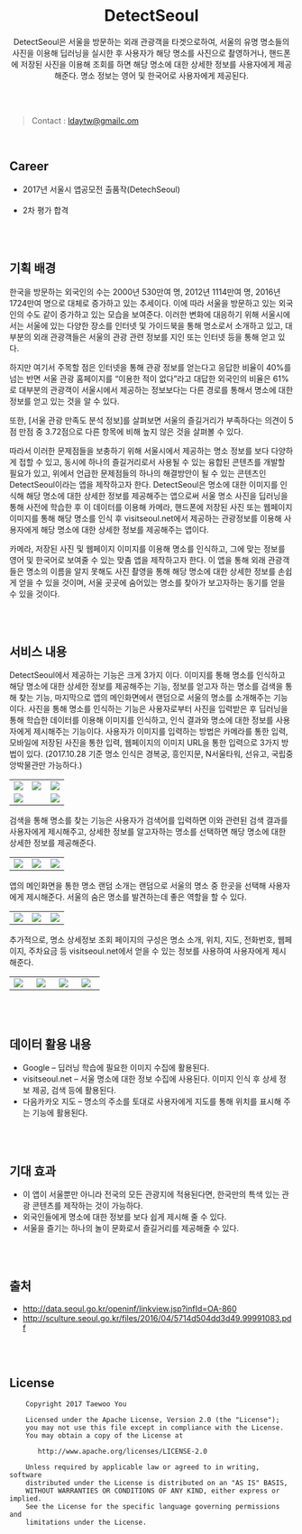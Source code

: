 <h1 align=center>DetectSeoul</h1>
<p align=center>DetectSeoul은 서울을 방문하는 외래 관광객을 타겟으로하여, 서울의 유명 명소들의 사진을 이용해 딥러닝을 실시한 후 사용자가 해당 명소를 사진으로 촬영하거나, 핸드폰에 저장된 사진을 이용해 조회를 하면 해당 명소에 대한 상세한 정보를 사용자에게 제공해준다. 명소 정보는 영어 및 한국어로 사용자에게 제공된다.</p>

<br>
<br>

>Contact : ldaytw@gmailc.om
<br>

## Career
<ul>
  <li>2017년 서울시 앱공모전 출품작(DetechSeoul)</li>
  <li>2차 평가 합격</li>
</ul>

<br>
<br>

## 기획 배경
한국을 방문하는 외국인의 수는 2000년 530만여 명, 2012년 1114만여 명, 2016년 1724만여 명으로 대체로 증가하고 있는 추세이다. 이에 따라 서울을 방문하고 있는 외국인의 수도 같이 증가하고 있는 모습을 보여준다. 이러한 변화에 대응하기 위해 서울시에서는 서울에 있는 다양한 장소를 인터넷 및 가이드북을 통해 명소로서 소개하고 있고, 대부분의 외래 관광객들은 서울의 관광 관련 정보를 지인 또는 인터넷 등을 통해 얻고 있다.

하지만 여기서 주목할 점은 인터넷을 통해 관광 정보를 얻는다고 응답한 비율이 40%를 넘는 반면 서울 관광 홈페이지를 “이용한 적이 없다”라고 대답한 외국인의 비율은 61%로 대부분의 관광객이 서울시에서 제공하는 정보보다는 다른 경로를 통해서 명소에 대한 정보를 얻고 있는 것을 알 수 있다. 

또한, [서울 관광 만족도 분석 정보]를 살펴보면 서울의 즐길거리가 부족하다는 의견이 5점 만점 중 3.72점으로 다른 항목에 비해 높지 않은 것을 살펴볼 수 있다.

따라서 이러한 문제점들을 보충하기 위해 서울시에서 제공하는 명소 정보를 보다 다양하게 접할 수 있고, 동시에 하나의 즐길거리로서 사용될 수 있는 융합된 콘텐츠를 개발할 필요가 있고, 위에서 언급한 문제점들의 하나의 해결방안이 될 수 있는 콘텐츠인 DetectSeoul이라는 앱을 제작하고자 한다.
DetectSeoul은 명소에 대한 이미지를 인식해 해당 명소에 대한 상세한 정보를 제공해주는 앱으로써 서울 명소 사진을 딥러닝을 통해 사전에 학습한 후 이 데이터를 이용해 카메라, 핸드폰에 저장된 사진 또는 웹페이지 이미지를 통해 해당 명소를 인식 후 visitseoul.net에서 제공하는 관광정보를 이용해 사용자에게 해당 명소에 대한 상세한 정보를 제공해주는 앱이다.

카메라, 저장된 사진 및 웹페이지 이미지를 이용해 명소를 인식하고, 그에 맞는 정보를 영어 및 한국어로 보여줄 수 있는 맞춤 앱을 제작하고자 한다. 이 앱을 통해 외래 관광객들은 명소의 이름을 알지 못해도 사진 촬영을 통해 해당 명소에 대한 상세한 정보를 손쉽게 얻을 수 있을 것이며, 서울 곳곳에 숨어있는 명소를 찾아가 보고자하는 동기를 얻을 수 있을 것이다.

<br>
<br>

## 서비스 내용
DetectSeoul에서 제공하는 기능은 크게 3가지 이다. 이미지를 통해 명소를 인식하고 해당 명소에 대한 상세한 정보를 제공해주는 기능, 정보를 얻고자 하는 명소를 검색을 통해 찾는 기능, 마지막으로 앱의 메인화면에서 랜덤으로 서울의 명소를 소개해주는 기능이다.
사진을 통해 명소를 인식하는 기능은 사용자로부터 사진을 입력받은 후 딥러닝을 통해 학습한 데이터를 이용해 이미지를 인식하고, 인식 결과와 명소에 대한 정보를 사용자에게 제시해주는 기능이다. 사용자가 이미지를 입력하는 방법은 카메라를 통한 입력, 모바일에 저장된 사진을 통한 입력, 웹페이지의 이미지 URL을 통한 입력으로 3가지 방법이 있다. (2017.10.28 기준 명소 인식은 경복궁, 흥인지문, N서울타워, 선유고, 국립중앙박물관만 가능하다.)
<table>
  <tr>
    <td width=33%><img src="https://github.com/pooi/DetectSeoul/blob/master/Screenshot/Screenshot_20171022-151942.png"></td>
    <td width=33%><img src="https://github.com/pooi/DetectSeoul/blob/master/Screenshot/Screenshot_20171022-153423.png"></td>
    <td width=33%><img src="https://github.com/pooi/DetectSeoul/blob/master/Screenshot/Screenshot_20171022-150852.png"></td>
  </tr>
  <tr>
    <td width=33% colspan=2><img src="https://github.com/pooi/DetectSeoul/blob/master/Screenshot/IMG_0032(2).jpg"></td>
    <td width=33%><img src="https://github.com/pooi/DetectSeoul/blob/master/Screenshot/Screenshot_20171022-151056.png"></td>
  </tr>
</table>

검색을 통해 명소를 찾는 기능은 사용자가 검색어를 입력하면 이와 관련된 검색 결과를 사용자에게 제시해주고, 상세한 정보를 알고자하는 명소를 선택하면 해당 명소에 대한 상세한 정보를 제공해준다.
<table>
  <tr>
    <td width=33%><img src="https://github.com/pooi/DetectSeoul/blob/master/Screenshot/Screenshot_20171022-150254.png"></td>
    <td width=33%><img src="https://github.com/pooi/DetectSeoul/blob/master/Screenshot/Screenshot_20171022-150353.png"></td>
    <td width=33%><img src="https://github.com/pooi/DetectSeoul/blob/master/Screenshot/Screenshot_20171022-153124.png"></td>
  </tr>
</table>

앱의 메인화면을 통한 명소 랜덤 소개는 랜덤으로 서울의 명소 중 한곳을 선택해 사용자에게 제시해준다. 서울의 숨은 명소를 발견하는데 좋은 역할을 할 수 있다.
<table>
  <tr>
    <td width=33%><img src="https://github.com/pooi/DetectSeoul/blob/master/Screenshot/Screenshot_20171022-150226.png"></td>
    <td width=33%><img src="https://github.com/pooi/DetectSeoul/blob/master/Screenshot/Screenshot_20171022-150151.png"></td>
    <td width=33%><img src="https://github.com/pooi/DetectSeoul/blob/master/Screenshot/Screenshot_20171022-151933.png"></td>
  </tr>
</table>

추가적으로, 명소 상세정보 조회 페이지의 구성은 명소 소개, 위치, 지도, 전화번호, 웹페이지, 주차요금 등 visitseoul.net에서 얻을 수 있는 정보를 사용하여 사용자에게 제시해준다.
<table>
  <tr>
    <td width=20%><img src="https://github.com/pooi/DetectSeoul/blob/master/Screenshot/Screenshot_20171022-150852.png"></td>
    <td width=20%><img src="https://github.com/pooi/DetectSeoul/blob/master/Screenshot/Screenshot_20171022-151110.png"></td>
    <td width=20%><img src="https://github.com/pooi/DetectSeoul/blob/master/Screenshot/Screenshot_20171022-151116.png"></td>
    <td width=20%><img src="https://github.com/pooi/DetectSeoul/blob/master/Screenshot/Screenshot_20171022-151056.png"></td>
  </tr>
</table>

<br>
<br>

## 데이터 활용 내용
<ul>
  <li>Google – 딥러닝 학습에 필요한 이미지 수집에 활용된다.</li>
  <li>visitseoul.net – 서울 명소에 대한 정보 수집에 사용된다. 이미지 인식 후 상세 정보 제공, 검색 등에 활용된다.</li>
  <li>다음카카오 지도 – 명소의 주소를 토대로 사용자에게 지도를 통해 위치를 표시해 주는 기능에 활용된다. </li>
</ul>

<br>
<br>

## 기대 효과
<ul>
  <li>이 앱이 서울뿐만 아니라 전국의 모든 관광지에 적용된다면, 한국만의 특색 있는 관광 콘텐츠를 제작하는 것이 가능하다.</li>
  <li>외국인들에게 명소에 대한 정보를 보다 쉽게 제시해 줄 수 있다.</li>
  <li>서울을 즐기는 하나의 놀이 문화로서 즐길거리를 제공해줄 수 있다.</li>
</ul>

<br>
<br>

## 출처
<ul>
  <li><a href="http://data.seoul.go.kr/openinf/linkview.jsp?infId=OA-860">http://data.seoul.go.kr/openinf/linkview.jsp?infId=OA-860</a></li>
  <li><a href="http://sculture.seoul.go.kr/files/2016/04/5714d504dd3d49.99991083.pdf">http://sculture.seoul.go.kr/files/2016/04/5714d504dd3d49.99991083.pdf</a></li>
</ul>

<br>
<br>

## License
```
    Copyright 2017 Taewoo You

    Licensed under the Apache License, Version 2.0 (the "License");
    you may not use this file except in compliance with the License.
    You may obtain a copy of the License at

       http://www.apache.org/licenses/LICENSE-2.0

    Unless required by applicable law or agreed to in writing, software
    distributed under the License is distributed on an "AS IS" BASIS,
    WITHOUT WARRANTIES OR CONDITIONS OF ANY KIND, either express or implied.
    See the License for the specific language governing permissions and
    limitations under the License.
```
